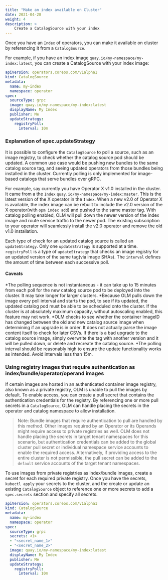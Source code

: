 ```yaml
---
title: "Make an index available on Cluster"
date: 2021-04-28
weight: 4
description: >
    Create a CatalogSource with your index
---
```


Once you have an `Index` of operators, you can make it available on cluster by referencing it from a `CatalogSource`.


For example, if you have an index image `quay.io/my-namespace/my-index:latest`, you can create a CatalogSource with your index image: 

```yaml
apiVersion: operators.coreos.com/v1alpha1
kind: CatalogSource
metadata:
  name: my-index
  namespace: operator
spec:
  sourceType: grpc
  image: quay.io/my-namespace/my-index:latest
  displayName: My Index
  publisher: Me
  updateStrategy:
    registryPoll:
      interval: 10m
```

### Explanation of spec.updateStrategy

It is possible to configure the `CatalogSource` to poll a source, such as an image registry, to check whether the catalog source pod should be updated. A common use case would be pushing new bundles to the same catalog source tag, and seeing updated operators from those bundles being installed in the cluster. Currently polling is only implemented for image-based catalogs that serve bundles over gRPC.

For example, say currently you have Operator X v1.0 installed in the cluster. It came from a the `Index` `quay.io/my-namespace/my-index:master`. This is the latest version of the X operator in the `Index`. When a new v2.0 of Operator X is available, the index image can be rebuilt to include the v2.0 version of the X operator(with `opm index add`) and pushed to the same master tag. With catalog polling enabled, OLM will pull down the newer version of the index image and route service traffic to the newer pod. The existing subscription to your operator will seamlessly install the v2.0 operator and remove the old v1.0 installation.

Each type of check for an updated catalog source is called an `updateStrategy`. Only one `updateStrategy` is supported at a time. `registryPoll` is a type of `updateStrategy` that checks an image registry for an updated version of the same tag(via image SHAs). The `interval` defines the amount of time between each successive poll.

#### Caveats

*The polling sequence is not instantaneous - it can take up to 15 minutes from each poll for the new catalog source pod to be deployed into the cluster. It may take longer for larger clusters.
*Because OLM pulls down the image every poll interval and starts the pod, to see if its updated, the updated catalog pod must be able to be scheduled onto the cluster. If the cluster is at absolutely maximum capacity, without autoscaling enabled, this feature may not work.
*OLM checks to see whether the container ImageID has changed between the old and new catalog source image when determining if an upgrade is in order. It does not actually parse the image content itself to check for later CSVs. If there is a bad upgrade to the catalog source image, simply overwrite the tag with another version and it will be pulled down, or delete and recreate the catalog source.
*The polling interval should be reasonably high to ensure the update functionality works as intended. Avoid intervals less than 15m.

### Using registry images that require authentication as index/bundle/operator/operand images 

If certain images are hosted in an authenticated container image registry, also known as a private registry, OLM is unable to pull the images by default. To enable access, you can create a pull secret that contains the authentication credentials for the registry. By referencing one or more pull secrets in a `CatalogSource`, OLM can handle placing the secrets in the operator and catalog namespace to allow installation.

> Note: Bundle images that require authentication to pull are handled by this method. Other images required by an Operator or its Operands might require access to private registries as well. OLM does not handle placing the secrets in target tenant namespaces for this scenario, but authentication credentials can be added to the global cluster pull secret or individual namespace service accounts to enable the required access. Alternatively, if providing access to the entire cluster is not permissible, the pull secret can be added to the `default` service accounts of the target tenant namespaces.

To use images from private registries as index/bundle images, create a secret for each required private registry. Once you have the secrets, `kubectl apply` your secrets to the cluster, and the create or update an existing `CatalogSource` object to reference one or more secrets to add a `spec.secrets` section and specify all secrets.

```yaml
apiVersion: operators.coreos.com/v1alpha1
kind: CatalogSource
metadata:
  name: my-index
  namespace: operator
spec:
  sourceType: grpc
  secrets: <1>
  - "<secret_name_1>"
  - "<secret_name_2>"
  image: quay.io/my-namespace/my-index:latest
  displayName: My Index
  publisher: Me
  updateStrategy:
    registryPoll:
      interval: 10m
```


